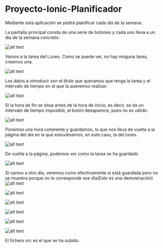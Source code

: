 # Proyecto-Ionic-Planificador
Mediante esta aplicación se podrá planificar cada día de la semana.


La pantalla principal consta de una serie de botones y cada uno lleva a un dia de la semana concreto.

![alt text](https://github.com/rodrigolopezramoss/Proyecto-Ionic-Planificador/blob/main/Capturas_ionic/Men%C3%BA_Principal.png)


Vamos a la tarea del Lunes. Como se puede ver, no hay ninguna tarea, creemos una.

![alt text](https://github.com/rodrigolopezramoss/Proyecto-Ionic-Planificador/blob/main/Capturas_ionic/P%C3%A1gina%20del%20d%C3%ADa.png)


Los datos a introducir son el título que queramos que tenga la tarea y el intervalo de tiempo en el que la queremos realizar.

![alt text](https://github.com/rodrigolopezramoss/Proyecto-Ionic-Planificador/blob/main/Capturas_ionic/P%C3%A1gina%20de%20creaci%C3%B3n-modificaci%C3%B3n2.png)


Si la hora de fin se situa antes de la hora de inicio, es decir, se da un intervalo de tiempo imposible, el botón desaparece, pues no es válido.

![alt text](https://github.com/rodrigolopezramoss/Proyecto-Ionic-Planificador/blob/main/Capturas_ionic/P%C3%A1gina%20de%20creaci%C3%B3n-modificaci%C3%B3n3.png)

Ponemos una hora coherente y guardamos, lo que nos lleva de vuelta a la página del día en la que estuviésemos, en este caso, la del lunes.

![alt text](https://github.com/rodrigolopezramoss/Proyecto-Ionic-Planificador/blob/main/Capturas_ionic/P%C3%A1gina%20de%20creaci%C3%B3n-modificaci%C3%B3n.png)


De vuelta a la página, podemos ver como la tarea se ha guardado

![alt text](https://github.com/rodrigolopezramoss/Proyecto-Ionic-Planificador/blob/main/Capturas_ionic/P%C3%A1gina%20del%20d%C3%ADa2.png)


Si vamos a otro día, veremos como efectivamente si está guardada pero no se muestra porque no le corresponde ese día(Esto es una demostración)
![alt text](https://github.com/rodrigolopezramoss/Proyecto-Ionic-Planificador/blob/main/Capturas_ionic/P%C3%A1gina%20del%20d%C3%ADa3.png)


![alt text](https://github.com/rodrigolopezramoss/Proyecto-Ionic-Planificador/blob/main/Capturas_ionic/P%C3%A1gina%20de%20creaci%C3%B3n-modificaci%C3%B3n4.png)



![alt text](https://github.com/rodrigolopezramoss/Proyecto-Ionic-Planificador/blob/main/Capturas_ionic/P%C3%A1gina%20del%20d%C3%ADa4.png)



![alt text](https://github.com/rodrigolopezramoss/Proyecto-Ionic-Planificador/blob/main/Capturas_ionic/P%C3%A1gina%20del%20d%C3%ADa5.png)



![alt text](https://github.com/rodrigolopezramoss/Proyecto-Ionic-Planificador/blob/main/Capturas_ionic/P%C3%A1gina%20del%20d%C3%ADa6.png)



![alt text](https://github.com/rodrigolopezramoss/Proyecto-Ionic-Planificador/blob/main/Capturas_ionic/P%C3%A1gina%20del%20d%C3%ADa7.png)



El fichero src es el que se ha subido. 
